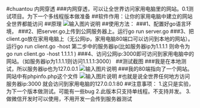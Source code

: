 #chuantou 内网穿透
###内网穿透，可以让全世界访问家用电脑里的网站。0.1测试项目。为下一个多线程版本做准备
##软件作用：让你的家用电脑中建立的网站全世界都能访问
##原理
![输入图片说明](http://git.oschina.net/uploads/images/2017/0313/235933_fd3a3ee6_891703.png "在这里输入图片标题")
##使用方法：
###1、配置好go语言环境，
###2、把server.go上传到公网服务器上。运行go run server.go
###3、把client.go放在家用电脑上（无公网ip，家用电脑80端口可以访问到本地的网站）。运行go run client.go -host 第二步中的服务器ip(比如服务器ip为1.1.1.1 则命令为go run client.go -host 1.1.1.1 )
###4、访问公网ip:3000即可访问到家用电脑中的网站。（如服务器ip为1.1.1.1则访问1.1.1.1:3000）
##测试截图
###我是在本地测试，所以服务器ip也为127.0.0.1
![输入图片说明](http://git.oschina.net/uploads/images/2017/0314/000649_d5039279_891703.png "在这里输入图片标题")
###我的80端指向了一个网站。网站中有phpinfo.php这个文件
![输入图片说明](http://git.oschina.net/uploads/images/2017/0314/000659_42fc2a04_891703.png "在这里输入图片标题")
#也就是说全世界任何地方访问 服务器ip:3000 就会访问到家用电脑的127.0.0.1:80
##注意事项：
1.这只是实验，为下一个版本做测试。可能有一些bug
2.此版本只支持单线程。不支持并发。
3.做微信开发时可以使用，不用开发一会传到服务器测试

